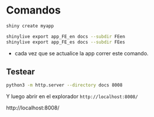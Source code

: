 # Comandos

```bash
shiny create myapp
```

```bash
shinylive export app_FE_en docs --subdir FEen
shinylive export app_FE_es docs --subdir FEes
```
* cada vez que se actualice la app correr este comando.

## Testear 

```bash
python3 -m http.server --directory docs 8008
```
Y luego abrir en el explorador `http://localhost:8008/`

http://localhost:8008/